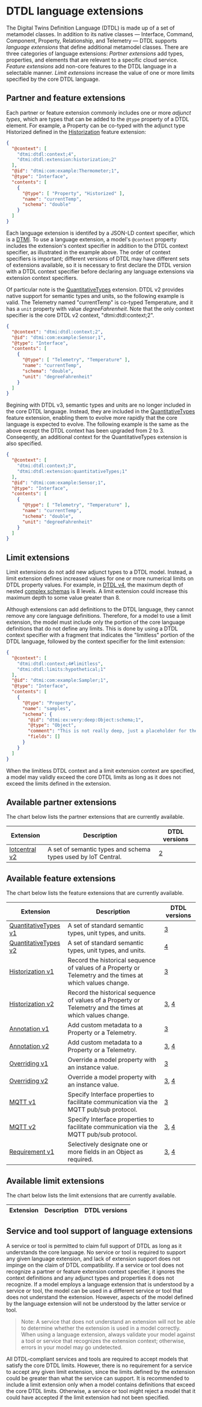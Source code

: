 ﻿# DTDL language extensions

The Digital Twins Definition Language (DTDL) is made up of a set of metamodel classes.
In addition to its native classes &mdash; Interface, Command, Component, Property, Relationship, and Telemetry &mdash; DTDL supports *language extensions* that define additional metamodel classes.
There are three categories of language extensions:
*Partner extensions* add types, properties, and elements that are relevant to a specific cloud service.
*Feature extensions* add non-core features to the DTDL language in a selectable manner.
*Limit extensions* increase the value of one or more limits specified by the core DTDL language.

## Partner and feature extensions

Each partner or feature extension commonly includes one or more *adjunct types*, which are types that can be added to the `@type` property of a DTDL element.
For example, a Property can be co-typed with the adjunct type Historized defined in the [Historization](./DTDL.historization.v2.md) feature extension:

```json
{
  "@context": [
    "dtmi:dtdl:context;4",
    "dtmi:dtdl:extension:historization;2"
  ],
  "@id": "dtmi:com:example:Thermometer;1",
  "@type": "Interface",
  "contents": [
    {
      "@type": [ "Property", "Historized" ],
      "name": "currentTemp",
      "schema": "double"
    }
  ]
}
```

Each language extension is identifed by a JSON-LD context specifier, which is a [DTMI](../../DTMI/README.md).
To use a language extension, a model's `@context` property includes the extension's context specifier in addition to the DTDL context specifier, as illustrated in the example above.
The order of context specifiers is important; different versions of DTDL may have different sets of extensions available, so it is necessary to first declare the DTDL version with a DTDL context specifier before declaring any language extensions via extension context specifiers.

Of particular note is the [QuantitativeTypes](./DTDL.quantitativeTypes.v2.md) extension.
DTDL v2 provides native support for semantic types and units, so the following example is valid.
The Telemetry named "currentTemp" is co-typed Temperature, and it has a `unit` property with value *degreeFahrenheit*.
Note that the only context specifier is the core DTDL v2 context, "dtmi:dtdl:context;2".

```json
{
  "@context": "dtmi:dtdl:context;2",
  "@id": "dtmi:com:example:Sensor;1",
  "@type": "Interface",
  "contents": [
    {
      "@type": [ "Telemetry", "Temperature" ],
      "name": "currentTemp",
      "schema": "double",
      "unit": "degreeFahrenheit"
    }
  ]
}
```

Begining with DTDL v3, semantic types and units are no longer included in the core DTDL language.
Instead, they are included in the [QuantitativeTypes](./DTDL.quantitativeTypes.v2.md) feature extension, enabling them to evolve more rapidly that the core language is expected to evolve.
The following example is the same as the above except the DTDL context has been upgraded from 2 to 3.
Conseqently, an additional context for the QuantitativeTypes extension is also specified.

```json
{
  "@context": [
    "dtmi:dtdl:context;3",
    "dtmi:dtdl:extension:quantitativeTypes;1"
  ],
  "@id": "dtmi:com:example:Sensor;1",
  "@type": "Interface",
  "contents": [
    {
      "@type": [ "Telemetry", "Temperature" ],
      "name": "currentTemp",
      "schema": "double",
      "unit": "degreeFahrenheit"
    }
  ]
}
```

## Limit extensions

Limit extensions do not add new adjunct types to a DTDL model.
Instead, a limit extension defines increased values for one or more numerical limits on DTDL property values.
For example, in [DTDL v4](./DTDL.v4.md), the maximum depth of nested [complex schemas](./DTDL.v4.md#complex-schema) is 8 levels.
A limit extension could increase this maximum depth to some value greater than 8.

Although extensions can add definitions to the DTDL language, they cannot remove any core language definitions.
Therefore, for a model to use a limit extension, the model must include only the portion of the core language definitions that do not define any limits.
This is done by using a DTDL context specifier with a fragment that indicates the "limitless" portion of the DTDL language, followed by the context specifier for the limit extension:

```json
{
  "@context": [
    "dtmi:dtdl:context;4#limitless",
    "dtmi:dtdl:limits:hypothetical;1"
  ],
  "@id": "dtmi:com:example:Sampler;1",
  "@type": "Interface",
  "contents": [
    {
      "@type": "Property",
      "name": "samples",
      "schema": {
        "@id": "dtmi:ex:very:deep:Object:schema;1",
        "@type": "Object",
        "comment": "This is not really deep, just a placeholder for the example.",
        "fields": []
      }
    }
  ]
}
```

When the limitless DTDL context and a limit extension context are specified, a model may validly exceed the core DTDL limits as long as it does not exceed the limits defined in the extension.

## Available partner extensions

The chart below lists the partner extensions that are currently available.

| Extension | Description | DTDL versions |
| --- | --- | --- |
| [Iotcentral v2](../v2/DTDL.iotcentral.v2.md) | A set of semantic types and schema types used by IoT Central. | [2](../v2/DTDL.v2.md) |

## Available feature extensions

The chart below lists the feature extensions that are currently available.

| Extension | Description | DTDL versions |
| --- | --- | --- |
| [QuantitativeTypes v1](../v3/DTDL.quantitativeTypes.v1.md) | A set of standard semantic types, unit types, and units. | [3](../v3/DTDL.v3.md) |
| [QuantitativeTypes v2](./DTDL.quantitativeTypes.v2.md) | A set of standard semantic types, unit types, and units. | [4](./DTDL.v4.md) |
| [Historization v1](../v3/DTDL.historization.v1.md) | Record the historical sequence of values of a Property or Telemetry and the times at which values change. | [3](../v3/DTDL.v3.md) |
| [Historization v2](./DTDL.historization.v2.md) | Record the historical sequence of values of a Property or Telemetry and the times at which values change. | [3](../v3/DTDL.v3.md), [4](./DTDL.v4.md) |
| [Annotation v1](../v3/DTDL.annotation.v1.md) | Add custom metadata to a Property or a Telemetry. | [3](../v3/DTDL.v3.md) |
| [Annotation v2](./DTDL.annotation.v2.md) | Add custom metadata to a Property or a Telemetry. | [3](../v3/DTDL.v3.md), [4](./DTDL.v4.md) |
| [Overriding v1](../v3/DTDL.overriding.v1.md) | Override a model property with an instance value. | [3](../v3/DTDL.v3.md) |
| [Overriding v2](./DTDL.overriding.v2.md) | Override a model property with an instance value. | [3](../v3/DTDL.v3.md), [4](./DTDL.v4.md) |
| [MQTT v1](../v3/DTDL.mqtt.v1.md) | Specify Interface properties to facilitate communication via the MQTT pub/sub protocol. | [3](../v3/DTDL.v3.md) |
| [MQTT v2](./DTDL.mqtt.v2.md) | Specify Interface properties to facilitate communication via the MQTT pub/sub protocol. | [3](../v3/DTDL.v3.md), [4](./DTDL.v4.md) |
| [Requirement v1](./DTDL.requirement.v1.md) | Selectively designate one or more fields in an Object as required. | [3](../v3/DTDL.v3.md), [4](./DTDL.v4.md) |

## Available limit extensions

The chart below lists the limit extensions that are currently available.

| Extension | Description | DTDL versions |
| --- | --- | --- |

## Service and tool support of language extensions

A service or tool is permitted to claim full support of DTDL as long as it understands the core language.
No service or tool is required to support any given language extension, and lack of extension support does not impinge on the claim of DTDL compatibility.
If a service or tool does not recognize a partner or feature extension context specifier, it ignores the context definitions and any adjunct types and properties it does not recognize.
If a model employs a language extension that is understood by a service or tool, the model can be used in a different service or tool that does not understand the extension.
However, aspects of the model defined by the language extension will not be understood by the latter service or tool.

> Note: A service that does not understand an extension will not be able to determine whether the extension is used in a model correctly.
When using a language extension, always validate your model against a tool or service that recognizes the extension context; otherwise, errors in your model may go undetected.

All DTDL-compliant services and tools are required to accept models that satisfy the core DTDL limits.
However, there is no requirement for a service to accept any given limit extension, since the limits defined by the extension could be greater than what the service can support.
It is recommended to include a limit extension only when a model contains definitions that exceed the core DTDL limits.
Otherwise, a service or tool might reject a model that it could have accepted if the limit extension had not been specified.

